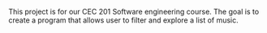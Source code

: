 This project is for our CEC 201 Software engineering course. The goal is to create a program that allows user to filter and explore a list of music. 
